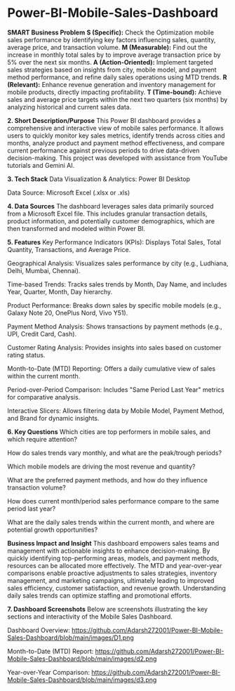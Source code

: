 # Power-BI-Mobile-Sales-Dashboard

**SMART Business Problem**
**S (Specific):** Check the Optimization mobile sales performance by identifying key factors influencing sales, quantity, average price, and transaction volume.
**M (Measurable):** Find out the increase in monthly total sales by to improve average transaction price by 5% over the next six months.
**A (Action-Oriented):** Implement targeted sales strategies based on insights from city, mobile model, and payment method performance, and refine daily sales operations using MTD trends.
**R (Relevant):** Enhance revenue generation and inventory management for mobile products, directly impacting profitability.
**T (Time-bound):** Achieve sales and average price targets within the next two quarters (six months) by analyzing historical and current sales data.

**2. Short Description/Purpose**
This Power BI dashboard provides a comprehensive and interactive view of mobile sales performance. It allows users to quickly monitor key sales metrics, identify trends across cities and months, analyze product and payment method effectiveness, and compare current performance against previous periods to drive data-driven decision-making. This project was developed with assistance from YouTube tutorials and Gemini AI.

**3. Tech Stack**
Data Visualization & Analytics: Power BI Desktop

Data Source: Microsoft Excel (.xlsx or .xls)

**4. Data Sources**
The dashboard leverages sales data primarily sourced from a Microsoft Excel file. This includes granular transaction details, product information, and potentially customer demographics, which are then transformed and modeled within Power BI.

**5. Features**
Key Performance Indicators (KPIs): Displays Total Sales, Total Quantity, Transactions, and Average Price.

Geographical Analysis: Visualizes sales performance by city (e.g., Ludhiana, Delhi, Mumbai, Chennai).

Time-based Trends: Tracks sales trends by Month, Day Name, and includes Year, Quarter, Month, Day hierarchy.

Product Performance: Breaks down sales by specific mobile models (e.g., Galaxy Note 20, OnePlus Nord, Vivo Y51).

Payment Method Analysis: Shows transactions by payment methods (e.g., UPI, Credit Card, Cash).

Customer Rating Analysis: Provides insights into sales based on customer rating status.

Month-to-Date (MTD) Reporting: Offers a daily cumulative view of sales within the current month.

Period-over-Period Comparison: Includes "Same Period Last Year" metrics for comparative analysis.

Interactive Slicers: Allows filtering data by Mobile Model, Payment Method, and Brand for dynamic insights.

**6. Key Questions**
Which cities are top performers in mobile sales, and which require attention?

How do sales trends vary monthly, and what are the peak/trough periods?

Which mobile models are driving the most revenue and quantity?

What are the preferred payment methods, and how do they influence transaction volume?

How does current month/period sales performance compare to the same period last year?

What are the daily sales trends within the current month, and where are potential growth opportunities?

**Business Impact and Insight**
This dashboard empowers sales teams and management with actionable insights to enhance decision-making. By quickly identifying top-performing areas, models, and payment methods, resources can be allocated more effectively. The MTD and year-over-year comparisons enable proactive adjustments to sales strategies, inventory management, and marketing campaigns, ultimately leading to improved sales efficiency, customer satisfaction, and revenue growth. Understanding daily sales trends can optimize staffing and promotional efforts.

**7. Dashboard Screenshots**
Below are screenshots illustrating the key sections and interactivity of the Mobile Sales Dashboard.

Dashboard Overview: https://github.com/Adarsh272001/Power-BI-Mobile-Sales-Dashboard/blob/main/images/D1.png

Month-to-Date (MTD) Report: https://github.com/Adarsh272001/Power-BI-Mobile-Sales-Dashboard/blob/main/images/d2.png

Year-over-Year Comparison: https://github.com/Adarsh272001/Power-BI-Mobile-Sales-Dashboard/blob/main/images/d3.png
